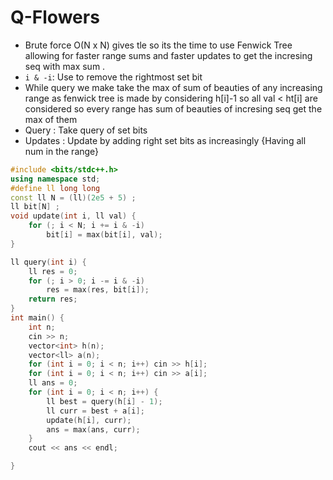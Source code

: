 # Q-Flowers

- Brute force O(N x N) gives tle so its the time to use Fenwick Tree allowing for faster range sums and faster updates to get the incresing seq with max sum .
- `i & -i`: Use to remove the rightmost set bit
- While query we make take the max of sum of beauties of any increasing range as fenwick tree is made by considering h[i]-1 so all val < ht[i] are considered so every range has sum of beauties of incresing seq get the max of them
- Query : Take query of set bits
- Updates : Update by adding right set bits as increasingly {Having all num in the range}


```cpp
#include <bits/stdc++.h>
using namespace std;
#define ll long long
const ll N = (ll)(2e5 + 5) ;
ll bit[N] ;
void update(int i, ll val) {
    for (; i < N; i += i & -i)
        bit[i] = max(bit[i], val);
}

ll query(int i) {
    ll res = 0;
    for (; i > 0; i -= i & -i)
        res = max(res, bit[i]);
    return res;
}
int main() {
	int n;
    cin >> n;
    vector<int> h(n);
    vector<ll> a(n);
    for (int i = 0; i < n; i++) cin >> h[i];
    for (int i = 0; i < n; i++) cin >> a[i];
    ll ans = 0;
    for (int i = 0; i < n; i++) {
        ll best = query(h[i] - 1);
        ll curr = best + a[i];
        update(h[i], curr);
        ans = max(ans, curr);
    }
    cout << ans << endl;

}    
```
